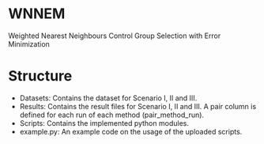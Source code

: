 # WNNEM
Weighted Nearest Neighbours Control Group Selection with Error Minimization

# Structure
- Datasets: 
  Contains the dataset for Scenario I, II and III.
- Results: 
  Contains the result files for Scenario I, II and III.
  A pair column is defined for each run of each method (pair_method_run).
- Scripts: 
  Contains the implemented python modules.
- example.py: 
  An example code on the usage of the uploaded scripts.
